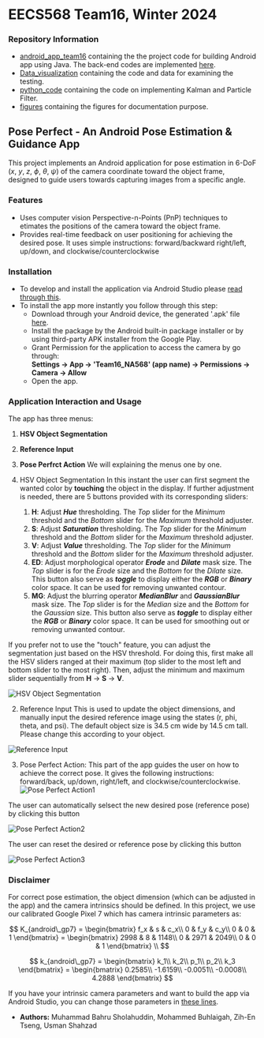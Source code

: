 # EECS568 Team16, Winter 2024

### Repository Information
* [android_app_team16](https://github.com/zizien1019/NA568_Team16/tree/main/android_app_team16) containing the the project code for building Android app using Java. The back-end codes are implemented [here](https://github.com/zizien1019/NA568_Team16/tree/main/android_app_team16/app/src/main/java/com/mbsbahru/na568Teamproject_MohammedAlanUsmanBahru). 
* [Data_visualization](https://github.com/zizien1019/NA568_Team16/tree/main/Data_visualization) containing the code and data for examining the testing.
* [python_code](https://github.com/zizien1019/NA568_Team16/tree/main/python_code) containing the code on implementing Kalman and Particle Filter.
* [figures](https://github.com/zizien1019/NA568_Team16/tree/main/figures) containing the figures for documentation purpose.
 
## Pose Perfect - An Android Pose Estimation & Guidance App

This project implements an Android application for pose estimation in 6-DoF ($x$, $y$, $z$, $\phi$, $\theta$, $\psi$) of the camera coordinate toward the object frame, designed to guide users towards capturing images from a specific angle.

### Features

* Uses computer vision Perspective-n-Points (PnP) techniques to etimates the positions of the camera toward the object frame.
* Provides real-time feedback on user positioning for achieving the desired pose. It uses simple instructions: forward/backward right/left, up/down, and clockwise/counterclockwise

### Installation
* To develop and install the application via Android Studio please [read through this](android_app_team16/README.md).
* To install the app more instantly you follow through this step:
  - Download through your Android device, the generated '.apk' file [here](https://drive.google.com/file/d/1H8T5yAWxWS_5-SAM8eWqe3GmNhLwfa4T/view?usp=sharing).
  - Install the package by the Android built-in package installer or by using third-party APK installer from the Google Play.
  - Grant Permission for the application to access the camera by go through:\
    **Settings &rarr; App &rarr; 'Team16_NA568' (app name) &rarr; Permissions &rarr; Camera &rarr; Allow**
  - Open the app.



### Application Interaction and Usage
The app has three menus:
1. **HSV Object Segmentation**
2. **Reference Input**
3. **Pose Perfrct Action**
We will explaining the menus one by one.

1. HSV Object Segmentation
In this instant the user can first segment the wanted color by **touching** the object in the display. If further adjustment is needed, there are 5 buttons provided with its corresponding sliders:
    1. **H**: Adjust ***Hue*** thresholding. The *Top* slider for the *Minimum* threshold and the *Bottom* slider for the *Maximum* threshold adjuster.
    2. **S**: Adjust ***Saturation*** thresholding. The *Top* slider for the *Minimum* threshold and the *Bottom* slider for the *Maximum* threshold adjuster.
    3. **V**: Adjust ***Value*** thresholding. The *Top* slider for the *Minimum* threshold and the *Bottom* slider for the *Maximum* threshold adjuster.
    4. **ED**: Adjust morphological operator ***Erode*** and ***Dilate*** mask size. The *Top* slider is for the *Erode* size and the *Bottom* for the *Dilate* size. This button also serve as ***toggle*** to display either the ***RGB*** or ***Binary*** color space. It can be used for removing unwanted contour.
    5. **MG**: Adjust the blurring operator ***MedianBlur*** and ***GaussianBlur*** mask size. The *Top* slider is for the *Median* size and the *Bottom* for the *Gaussian* size. This button also serve as ***toggle*** to display either the ***RGB*** or ***Binary*** color space. It can be used for smoothing out or removing unwanted contour.

If you prefer not to use the "touch" feature, you can adjust the segmentation just based on the HSV threshold. For doing this, first make all the HSV sliders ranged at their maximum (top slider to the most left and bottom slider to the most right). Then, adjust the minimum and maximum slider sequentially from **H** &rarr; **S** &rarr; **V**.

![HSV Object Segmentation](https://github.com/zizien1019/NA568_Team16/assets/113637971/11ba64ab-c299-4b62-961f-ab09b91a8cc4)


2. Reference Input
This is used to update the object dimensions, and manually input the desired reference image using the states (r, phi, theta, and psi). The default object size is 34.5 cm wide by 14.5 cm tall. Please change this according to your object.

![Reference Input](https://github.com/zizien1019/NA568_Team16/assets/113637971/2da23e17-7d1d-43de-9681-cebac0307cc1)


3. Pose Perfect Action:
This part of the app guides the user on how to achieve the correct pose. It gives the following instructions: forward/back, up/down, right/left, and clockwise/counterclockwise.
![Pose Perfect Action1](https://github.com/zizien1019/NA568_Team16/assets/113637971/9b9f44c5-65a4-45b0-a7e1-a3ac6d25ded0)


The user can automatically selsect the new desired pose (reference pose) by clicking this button

![Pose Perfect Action2](https://github.com/zizien1019/NA568_Team16/assets/113637971/d05ad614-f165-4de1-b05b-6d332cc06893)

The user can reset the desired or reference pose by clicking this button

![Pose Perfect Action3](https://github.com/zizien1019/NA568_Team16/assets/113637971/0c3dc39a-9ad3-49a8-84f9-744aa0af1ff7)


### Disclaimer
For correct pose estimation, the object dimension (which can be adjusted in the app) and the camera intrinsics should be defined. In this project, we use our calibrated Google Pixel 7 which has camera intrinsic parameters as:

$$
K_{android\_gp7} = \begin{bmatrix}
    f_x & s & c_x\\
    0 & f_y & c_y\\
    0 & 0 & 1
\end{bmatrix}
= \begin{bmatrix}
    2998 & 8 & 1148\\
    0 & 2971 & 2049\\
    0 & 0 & 1
\end{bmatrix} \\
$$

$$
k_{android\_gp7} = \begin{bmatrix}
    k_1\\
    k_2\\
    p_1\\
    p_2\\
    k_3
\end{bmatrix}
= \begin{bmatrix}
    0.2585\\
    -1.6159\\
    -0.0051\\
    -0.0008\\
    4.2888
\end{bmatrix}
$$

If you have your intrinsic camera parameters and want to build the app via Android Studio, you can change those parameters in [these lines](https://github.com/zizien1019/NA568_Team16/blob/main/android_app_team16/app/src/main/java/com/mbsbahru/na568Teamproject_MohammedAlanUsmanBahru/MainActivity.java#L113C5-L122C96).


* **Authors:** Muhammad Bahru Sholahuddin, Mohammed Buhlaigah, Zih-En Tseng, Usman Shahzad


